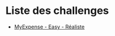 # Liste des challenges
*  [MyExpense - Easy - Réaliste](https://github.com/MalweenLeGoffic/Web-Security/blob/master/04.%20Challenges/Easy%20-%20Realist%20-%20MyExpense.md)